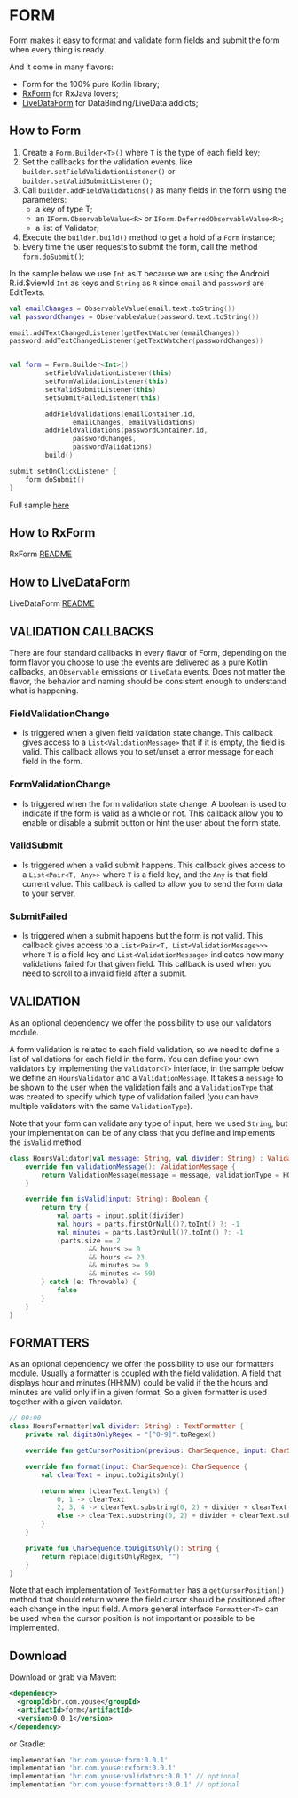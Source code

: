 FORM
========

Form makes it easy to format and validate form fields and submit the form when every thing is ready.

And it come in many flavors:
 - Form for the 100% pure Kotlin library;
 - [RxForm](https://github.com/youse-seguradora/form/tree/master/rxform) for RxJava lovers;
 - [LiveDataForm](https://github.com/youse-seguradora/form/tree/master/livedata-form) for DataBinding/LiveData addicts;

How to Form
--------
1) Create a `Form.Builder<T>()` where `T` is the type of each field key;
2) Set the callbacks for the validation events, like `builder.setFieldValidationListener()` or `builder.setValidSubmitListener()`;
3) Call `builder.addFieldValidations()` as many fields in the form using the parameters:
   - a key of type T;
   - an `IForm.ObservableValue<R>` or `IForm.DeferredObservableValue<R>`;
   - a list of Validator<R>;
4) Execute the `builder.build()` method to get a hold of a `Form` instance;
5) Every time the user requests to submit the form, call the method `form.doSubmit()`;

In the sample below we use `Int` as `T` because we are using the Android R.id.$viewId `Int` as keys
and `String` as `R` since `email` and `password` are EditTexts.

``` kotlin
val emailChanges = ObservableValue(email.text.toString())
val passwordChanges = ObservableValue(password.text.toString())

email.addTextChangedListener(getTextWatcher(emailChanges))
password.addTextChangedListener(getTextWatcher(passwordChanges))


val form = Form.Builder<Int>()
        .setFieldValidationListener(this)
        .setFormValidationListener(this)
        .setValidSubmitListener(this)
        .setSubmitFailedListener(this)

        .addFieldValidations(emailContainer.id,
                emailChanges, emailValidations)
        .addFieldValidations(passwordContainer.id,
                passwordChanges,
                passwordValidations)
        .build()

submit.setOnClickListener {
    form.doSubmit()
}
```
Full sample [here](https://github.com/youse-seguradora/form/blob/master/app/src/main/kotlin/br/com/youse/forms/samples/form/FormLoginActivity.kt)

How to RxForm
--------
RxForm [README](https://github.com/youse-seguradora/form/blob/master/rxform/README.MD)

How to LiveDataForm
--------
LiveDataForm [README](https://github.com/youse-seguradora/form/blob/master/livedata-form/README.MD)

VALIDATION CALLBACKS
--------
There are four standard callbacks in every flavor of Form, depending on the form flavor you choose to use the events are delivered as a pure Kotlin callbacks, an `Observable` emissions or `LiveData` events.
Does not matter the flavor, the behavior and naming should be consistent enough to understand what is happening.

### FieldValidationChange
 - Is triggered when a given field validation state change. This callback gives access to a `List<ValidationMessage>` that if it is empty, the field is valid.
 This callback allows you to set/unset a error message for each field in the form.

### FormValidationChange
 - Is triggered when the form validation state change. A boolean is used to indicate if the form is valid as a whole or not.
 This callback allow you to enable or disable a submit button or hint the user about the form state.

### ValidSubmit
 - Is triggered when a valid submit happens. This callback gives access to a `List<Pair<T, Any>>` where `T` is a field key, and the `Any` is that field current value.
 This callback is called to allow you to send the form data to your server.

### SubmitFailed
 - Is triggered when a submit happens but the form is not valid. This callback gives access to a `List<Pair<T, List<ValidationMesage>>>` where `T` is a field key and `List<ValidationMessage>` indicates how many validations failed for that given field.
 This callback is used when you need to scroll to a invalid field after a submit.


VALIDATION
--------
As an optional dependency we offer the possibility to use our validators module.

A form validation is related to each field validation,
so we need to define a list of validations for each field in the form.
You can define your own validators by implementing the `Validator<T>` interface,
in the sample below we define an `HoursValidator` and a `ValidationMessage`. It takes a `message` to be shown
to the user when the validation fails and a `ValidationType` that was created to
specify which type of validation failed (you can have multiple validators with the same `ValidationType`).

Note that your form can validate any type of input, here we used `String`,
but your implementation can be of any class that you define and implements the `isValid` method.

``` kotlin
class HoursValidator(val message: String, val divider: String) : Validator<String> {
    override fun validationMessage(): ValidationMessage {
        return ValidationMessage(message = message, validationType = HOUR_FORMAT)
    }

    override fun isValid(input: String): Boolean {
        return try {
            val parts = input.split(divider)
            val hours = parts.firstOrNull()?.toInt() ?: -1
            val minutes = parts.lastOrNull()?.toInt() ?: -1
            (parts.size == 2
                    && hours >= 0
                    && hours <= 23
                    && minutes >= 0
                    && minutes <= 59)
        } catch (e: Throwable) {
            false
        }
    }
}
```

FORMATTERS
--------
As an optional dependency we offer the possibility to use our formatters module.
Usually a formatter is coupled with the field validation. A field that displays hour and minutes (HH:MM) could be valid
if the the hours and minutes are valid only if in a given format.
So a given formatter is used together with a given validator.

``` kotlin
// 00:00
class HoursFormatter(val divider: String) : TextFormatter {
    private val digitsOnlyRegex = "[^0-9]".toRegex()

    override fun getCursorPosition(previous: CharSequence, input: CharSequence, output: CharSequence) = output.length

    override fun format(input: CharSequence): CharSequence {
        val clearText = input.toDigitsOnly()

        return when (clearText.length) {
            0, 1 -> clearText
            2, 3, 4 -> clearText.substring(0, 2) + divider + clearText.substring(2)
            else -> clearText.substring(0, 2) + divider + clearText.substring(2, 4)
        }
    }

    private fun CharSequence.toDigitsOnly(): String {
        return replace(digitsOnlyRegex, "")
    }
}
```
Note that each implementation of `TextFormatter` has a `getCursorPosition()` method that should return
where the field cursor should be positioned after each change in the input field. A more general interface `Formatter<T>` can be used
when the cursor position is not important or possible to be implemented.

Download
--------

Download or grab via Maven:
```xml
<dependency>
  <groupId>br.com.youse</groupId>
  <artifactId>form</artifactId>
  <version>0.0.1</version>
</dependency>
```
or Gradle:
```groovy
implementation 'br.com.youse:form:0.0.1'
implementation 'br.com.youse:rxform:0.0.1'
implementation 'br.com.youse:validators:0.0.1' // optional
implementation 'br.com.youse:formatters:0.0.1' // optional
```


